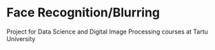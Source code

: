 # Face Recognition/Blurring
Project for Data Science and Digital Image Processing courses at Tartu University

